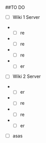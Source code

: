 ##TO DO
- [ ] Wiki 1 Server
- - [ ] re
- - [ ] re
- - [ ] re
- - [ ] er
- [ ] Wiki 2 Server
- - [ ] er
- - [ ] re
- - [ ] re
- - [ ] er
- [ ] asas
